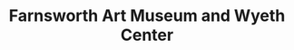 ---
layout: repo
title: "Farnsworth Art Museum and Wyeth Center"
id: 3244
permalink: repos/3244/
---